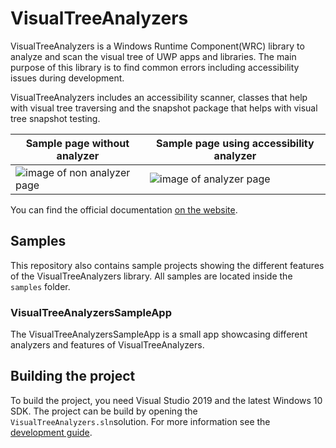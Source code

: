 # VisualTreeAnalyzers

VisualTreeAnalyzers is a Windows Runtime Component(WRC) library to analyze and scan the visual tree of UWP apps and libraries.
The main purpose of this library is to find common errors including accessibility issues during development.

VisualTreeAnalyzers includes an accessibility scanner, classes that help with visual tree traversing and the snapshot package that helps with visual tree snapshot testing.

| Sample page without analyzer | Sample page using accessibility analyzer |
|---|---|
|![image of non analyzer page](./docs/images/AccessibilityAnalyzerPageBefore.png)|![image of analyzer page](./docs/images/AccessibilityAnalyzerPageAfter.png)|

You can find the official documentation [on the website](https://chingucoding.github.io/VisualTreeAnalyzers/website/index.html).

## Samples
This repository also contains sample projects showing the different features of the VisualTreeAnalyzers library. All samples are located inside the `samples` folder.

### VisualTreeAnalyzersSampleApp
The VisualTreeAnalyzersSampleApp is a small app showcasing different analyzers and features of VisualTreeAnalyzers.

## Building the project
To build the project, you need Visual Studio 2019 and the latest Windows 10 SDK.
The project can be build by opening the `VisualTreeAnalyzers.sln`solution.
For more information see the [development guide](./docs/development/development.md).